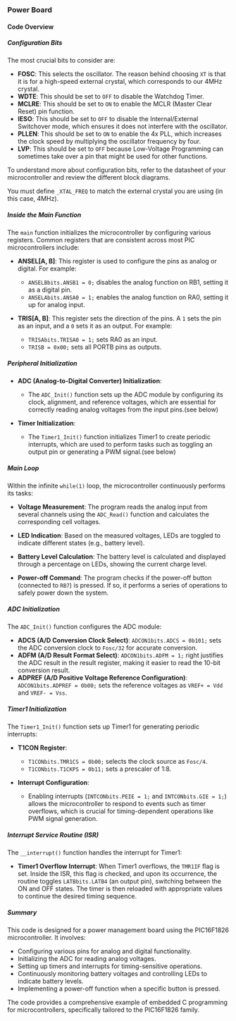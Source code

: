 ### Power Board

#### Code Overview

##### Configuration Bits

The most crucial bits to consider are:

- **FOSC**: This selects the oscillator. The reason behind choosing `XT` is that it is for a high-speed external crystal, which corresponds to our 4MHz crystal.
- **WDTE**: This should be set to `OFF` to disable the Watchdog Timer.
- **MCLRE**: This should be set to `ON` to enable the MCLR (Master Clear Reset) pin function.
- **IESO**: This should be set to `OFF` to disable the Internal/External Switchover mode, which ensures it does not interfere with the oscillator.
- **PLLEN**: This should be set to `ON` to enable the 4x PLL, which increases the clock speed by multiplying the oscillator frequency by four.
- **LVP**: This should be set to `OFF` because Low-Voltage Programming can sometimes take over a pin that might be used for other functions.

To understand more about configuration bits, refer to the datasheet of your microcontroller and review the different block diagrams.

You must define `_XTAL_FREQ` to match the external crystal you are using (in this case, 4MHz).

##### Inside the Main Function

The `main` function initializes the microcontroller by configuring various registers. Common registers that are consistent across most PIC microcontrollers include:

- **ANSEL[A, B]**: This register is used to configure the pins as analog or digital. For example:
  - `ANSELBbits.ANSB1 = 0;` disables the analog function on RB1, setting it as a digital pin.
  - `ANSELAbits.ANSA0 = 1;` enables the analog function on RA0, setting it up for analog input.

- **TRIS[A, B]**: This register sets the direction of the pins. A `1` sets the pin as an input, and a `0` sets it as an output. For example:
  - `TRISAbits.TRISA0 = 1;` sets RA0 as an input.
  - `TRISB = 0x00;` sets all PORTB pins as outputs.

##### Peripheral Initialization

- **ADC (Analog-to-Digital Converter) Initialization**: 
  - The `ADC_Init()` function sets up the ADC module by configuring its clock, alignment, and reference voltages, which are essential for correctly reading analog voltages from the input pins.(see below)

- **Timer Initialization**: 
  - The `Timer1_Init()` function initializes Timer1 to create periodic interrupts, which are used to perform tasks such as toggling an output pin or generating a PWM signal.(see below)

##### Main Loop

Within the infinite `while(1)` loop, the microcontroller continuously performs its tasks:

- **Voltage Measurement**: The program reads the analog input from several channels using the `ADC_Read()` function and calculates the corresponding cell voltages.

- **LED Indication**: Based on the measured voltages, LEDs are toggled to indicate different states (e.g., battery level).

- **Battery Level Calculation**: The battery level is calculated and displayed through a percentage on LEDs, showing the current charge level.

- **Power-off Command**: The program checks if the power-off button (connected to `RB7`) is pressed. If so, it performs a series of operations to safely power down the system.

##### ADC Initialization

The `ADC_Init()` function configures the ADC module:

- **ADCS (A/D Conversion Clock Select)**: `ADCON1bits.ADCS = 0b101;` sets the ADC conversion clock to `Fosc/32` for accurate conversion.
- **ADFM (A/D Result Format Select)**: `ADCON1bits.ADFM = 1;` right justifies the ADC result in the result register, making it easier to read the 10-bit conversion result.
- **ADPREF (A/D Positive Voltage Reference Configuration)**: `ADCON1bits.ADPREF = 0b00;` sets the reference voltages as `VREF+ = Vdd` and `VREF- = Vss`.

##### Timer1 Initialization

The `Timer1_Init()` function sets up Timer1 for generating periodic interrupts:

- **T1CON Register**: 
  - `T1CONbits.TMR1CS = 0b00;` selects the clock source as `Fosc/4`.
  - `T1CONbits.T1CKPS = 0b11;` sets a prescaler of 1:8.
  
- **Interrupt Configuration**:
  - Enabling interrupts (`INTCONbits.PEIE = 1;` and `INTCONbits.GIE = 1;`) allows the microcontroller to respond to events such as timer overflows, which is crucial for timing-dependent operations like PWM signal generation.

##### Interrupt Service Routine (ISR)

The `__interrupt()` function handles the interrupt for Timer1:

- **Timer1 Overflow Interrupt**: When Timer1 overflows, the `TMR1IF` flag is set. Inside the ISR, this flag is checked, and upon its occurrence, the routine toggles `LATBbits.LATB4` (an output pin), switching between the ON and OFF states. The timer is then reloaded with appropriate values to continue the desired timing sequence.

##### Summary

This code is designed for a power management board using the PIC16F1826 microcontroller. It involves:

- Configuring various pins for analog and digital functionality.
- Initializing the ADC for reading analog voltages.
- Setting up timers and interrupts for timing-sensitive operations.
- Continuously monitoring battery voltages and controlling LEDs to indicate battery levels.
- Implementing a power-off function when a specific button is pressed.

The code provides a comprehensive example of embedded C programming for microcontrollers, specifically tailored to the PIC16F1826 family.
